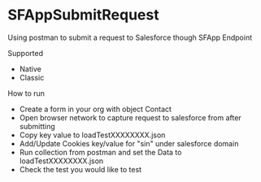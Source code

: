 # SFAppSubmitRequest
Using postman to submit a request to Salesforce though SFApp Endpoint 

Supported
- Native
- Classic

How to run
- Create a form in your org with object Contact 
- Open browser network to capture request to salesforce from after submitting 
- Copy key value to loadTestXXXXXXXX.json
- Add/Update Cookies key/value for "sin" under salesforce domain 
- Run collection from postman and set the Data to loadTestXXXXXXXX.json 
- Check the test you would like to test 
